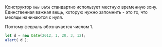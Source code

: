 Конструктор `new Date` стандартно использует местную временную зону. Единственная важная вещь, которую нужно запомнить - это то, что месяцы начинаются с нуля.

Поэтому февраль обозначается числом 1.

```js run
let d = new Date(2012, 1, 20, 3, 12);
alert( d );
```

